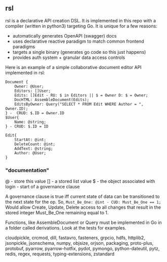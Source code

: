 ## rsl

rsl is a declarative API creation DSL. It is implemented in this repo with a compiler (written in python3) targeting Go. It is unique for a few reasons:

- automatically generates OpenAPI (swagger) docs
- uses declarative reactive paradigm to match common frontend paradigms
- targets a single binary (generates go code so this just happens)
- provides auth system + granular data access controls

Here is an example of a simple collaborative document editor API implemented in rsl:

```
Document {
    Owner: @User;
    Editors: []User;
    Edits: []Edit - RU: $ in Editors || $ = Owner D: $ = Owner;
    DocHTML: AssembleDocument(Edits);
    EditsByOwner: Query("SELECT * FROM Edit WHERE Author = ", Owner.ID);
} -  CRUD: $.ID = Owner.ID 
$User{
    Name: @string;
} - CRUD: $.ID = ID

Edit{
    StartAt: @int;
    DeleteCount: @int;
    AddText: @string;
    Author: @User; 
}
```

###  "documentation"
@ - store this value
[] - a stored list value
$ - the object associated with login
\- start of a governance clause




A governance clause is true iff current state of data can be transitioned to the next state for the op. So,
`Must_Be_One: @int - CUD: Must_Be_One == 1;`
Would allow Create, Update, Delete access to all changes that result in the stored integer Must_Be_One remaining equal to 1. 

Functions, like AssembleDocument or Query must be implemented in Go in a folder called derivations. Look at the tests for examples.




cloudpickle, crcmod, dill, fastavro, fasteners, grpcio, hdfs, httplib2, jsonpickle, jsonschema, numpy, objsize, orjson, packaging, proto-plus, protobuf, pyarrow, pyarrow-hotfix, pydot, pymongo, python-dateutil, pytz, redis, regex, requests, typing-extensions, zstandard


